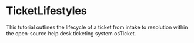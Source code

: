 # TicketLifestyles
This tutorial outlines the lifecycle of a ticket from intake to resolution within the open-source help desk ticketing system osTicket.
